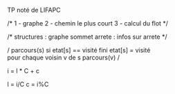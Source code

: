 TP noté de LIFAPC

/*
1 - graphe
2 - chemin le plus court
3 - calcul du flot
*/

/*
structures : 
graphe
sommet 
arrete : infos sur arrete 
*/

/
parcours(s)
    si etat[s] == visité
        fini
    etat[s] = visité   
    pour chaque voisin v de s 
        parcours(v)
/

i = l * C + c

l = i/C
c = i%C